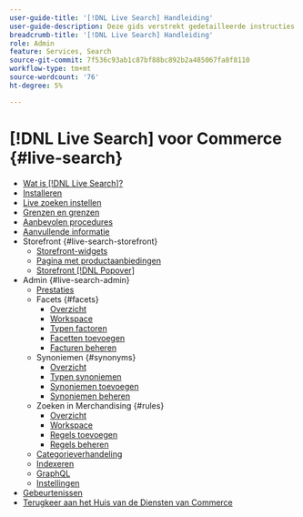 ```yaml
---
user-guide-title: '[!DNL Live Search] Handleiding'
user-guide-description: Deze gids verstrekt gedetailleerde instructies om  [!DNL Live Search]  van Adobe Commerce te gebruiken.
breadcrumb-title: '[!DNL Live Search] Handleiding'
role: Admin
feature: Services, Search
source-git-commit: 7f536c93ab1c87bf88bc892b2a485067fa8f8110
workflow-type: tm+mt
source-wordcount: '76'
ht-degree: 5%

---
```


# [!DNL Live Search] voor Commerce {#live-search}

- [Wat is  [!DNL Live Search]?](overview.md)
- [Installeren](install.md)
- [Live zoeken instellen](workspace.md)
- [Grenzen en grenzen](boundaries-limits.md)
- [Aanbevolen procedures](best-practice.md)
- [Aanvullende informatie](release-notes.md)
- Storefront {#live-search-storefront}
   - [Storefront-widgets](storefront-widgets.md)
   - [Pagina met productaanbiedingen](plp-styling.md)
   - [Storefront  [!DNL Popover]](storefront-popover.md)
- Admin {#live-search-admin}
   - [Prestaties](performance.md)
   - Facets {#facets}
      - [Overzicht](facets.md)
      - [Workspace](faceting-workspace.md)
      - [Typen factoren](facets-type.md)
      - [Facetten toevoegen](facets-add.md)
      - [Facturen beheren](facets-manage.md)
   - Synoniemen {#synonyms}
      - [Overzicht](synonyms.md)
      - [Typen synoniemen](synonyms-type.md)
      - [Synoniemen toevoegen](synonyms-add.md)
      - [Synoniemen beheren](synonyms-manage.md)
   - Zoeken in Merchandising {#rules}
      - [Overzicht](rules.md)
      - [Workspace](rules-workspace.md)
      - [Regels toevoegen](rules-add.md)
      - [Regels beheren](rules-manage.md)
   - [Categorieverhandeling](category-merch.md)
   - [Indexeren](indexing.md)
   - [GraphQL](graphql.md)
   - [Instellingen](settings.md)
- [Gebeurtenissen](events.md)
- [ Terugkeer aan het Huis van de Diensten van Commerce ](https://experienceleague.adobe.com/docs/commerce-merchant-services/user-guides/home.html)